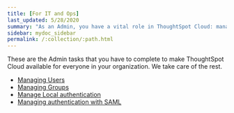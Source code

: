 ```yaml
---
title: [For IT and Ops]
last_updated: 5/28/2020
summary: "As an Admin, you have a vital role in ThoughtSpot Cloud: managing user and group access, local authentication, and integration with LDAP."
sidebar: mydoc_sidebar
permalink: /:collection/:path.html
---
```


These are the Admin tasks that you have to complete to make ThoughtSpot Cloud available for everyone in your organization. We take care of the rest.

<ul>
<li><a href="users.html">Managing Users</a></li>
<li><a href="groups.html">Managing Groups</a></li>
<li><a href="authentication-local.html">Manage Local authentication</a></li>
<li><a href="authentication-integration.html">Managing authentication with SAML</a></li>
</ul>
